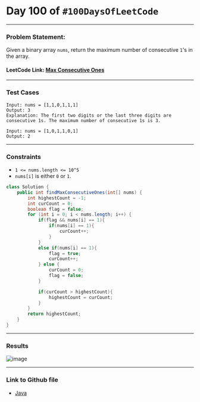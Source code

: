 # Day 100 of `#100DaysOfLeetCode`

___
### Problem Statement:  
Given a binary array `nums`, return the maximum number of consecutive `1`'s in the array.


#### LeetCode Link: [Max Consecutive Ones](https://leetcode.com/problems/max-consecutive-ones/description/)
___


### Test Cases
```
Input: nums = [1,1,0,1,1,1]
Output: 3
Explanation: The first two digits or the last three digits are consecutive 1s. The maximum number of consecutive 1s is 3.
```
```
Input: nums = [1,0,1,1,0,1]
Output: 2
```
___

### Constraints 
* `1 <= nums.length <= 10^5`
* `nums[i]` is either `0` or `1`.

```java
class Solution {
    public int findMaxConsecutiveOnes(int[] nums) {
        int highestCount = -1;
        int curCount = 0;
        boolean flag = false;
        for (int i = 0; i < nums.length; i++) {
            if(flag && nums[i] == 1){
                if(nums[i] == 1){
                    curCount++;
                }
            }
            else if(nums[i] == 1){
                flag = true;
                curCount++;
            } else {
                curCount = 0;
                flag = false;
            }

            if(curCount > highestCount){
                highestCount = curCount;
            }
        }
        return highestCount;
    }
}
```
___
### Results
![image](https://github.com/studentdevelops/100DaysOfLeetCode/assets/31382363/863dbb54-ad1f-4bea-abe1-a4f7c8b3e91b)


___

### Link to Github file  
* [Java](https://github.com/studentdevelops/100DaysOfLeetCode/blob/aee36581f6b9d13f73653495c36d1c870108ce5b/Day99_Ugly_Number/code.java)
